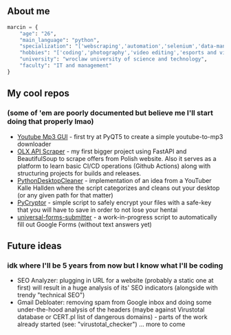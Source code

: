 ## About me
```python
marcin = {
	"age": "26",
	"main_language": "python",
	"specialization": "['webscraping','automation','selenium','data-manipulation']",
	"hobbies": "['coding','photography','video editing','esports and videogames','hackintoshing','fixing my car']",
	"university": "wroclaw university of science and technology",
	"faculty": "IT and management"
}
```
## My cool repos
### (some of 'em are poorly documented but believe me I'll start doing that properly lmao)
 - [Youtube Mp3 GUI](https://github.com/dixone23/python-youtube-mp3) - first try at PyQT5 to create a simple youtube-to-mp3 downloader
 - [OLX API Scraper](https://github.com/dixone23/olx-api-scraper) - my first bigger project using FastAPI and BeautifulSoup to scrape offers from Polish website. Also it serves as a platform to learn basic CI/CD operations (Github Actions) along with structuring projects for builds and releases.
 - [PythonDesktopCleaner](https://github.com/dixone23/PythonDesktopCleaner) - implementation of an idea from a YouTuber Kalle Hallden where the script categorizes and cleans out your desktop (or any given path for that matter)
 - [PyCryptor](https://github.com/dixone23/PyCryptor) - simple script to safely encrypt your files with a safe-key that you will have to save in order to not lose your hentai
 - [universal-forms-submitter](https://github.com/dixone23/universal-forms-submitter) - a work-in-progress script to automatically fill out Google Forms (without text answers yet)

## Future ideas
### idk where I'll be 5 years from now but I know what I'll be coding
- SEO Analyzer: plugging in URL for a website (probably a static one at first) will result in a huge analysis of its' SEO indicators (alongside with trendy "technical SEO")
- Gmail Debloater: removing spam from Google inbox and doing some under-the-hood analysis of the headers (maybe against Virustotal database or CERT.pl list of dangerous domains) - parts of the work already started (see: "virustotal_checker")
... more to come
